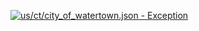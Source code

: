 [![us/ct/city_of_watertown.json - Exception](https://img.shields.io/badge/us/ct/city_of_watertown.json-Exception-red)](https://github.com/openaddresses/openaddresses/tree/master/sources/us/ct/city_of_watertown.json)